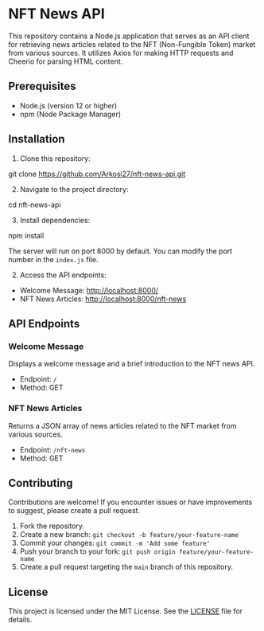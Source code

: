 # NFT News API

This repository contains a Node.js application that serves as an API client for retrieving news articles related to the NFT (Non-Fungible Token) market from various sources. It utilizes Axios for making HTTP requests and Cheerio for parsing HTML content.

## Prerequisites

- Node.js (version 12 or higher)
- npm (Node Package Manager)

## Installation

1. Clone this repository:

git clone https://github.com/Arkosi27/nft-news-api.git


2. Navigate to the project directory:

cd nft-news-api


3. Install dependencies:

npm install


The server will run on port 8000 by default. You can modify the port number in the `index.js` file.

2. Access the API endpoints:

- Welcome Message: [http://localhost:8000/](http://localhost:8000/)
- NFT News Articles: [http://localhost:8000/nft-news](http://localhost:8000/nft-news)

## API Endpoints

### Welcome Message

Displays a welcome message and a brief introduction to the NFT news API.

- Endpoint: `/`
- Method: GET

### NFT News Articles

Returns a JSON array of news articles related to the NFT market from various sources.

- Endpoint: `/nft-news`
- Method: GET

## Contributing

Contributions are welcome! If you encounter issues or have improvements to suggest, please create a pull request.

1. Fork the repository.
2. Create a new branch: `git checkout -b feature/your-feature-name`
3. Commit your changes: `git commit -m 'Add some feature'`
4. Push your branch to your fork: `git push origin feature/your-feature-name`
5. Create a pull request targeting the `main` branch of this repository.

## License

This project is licensed under the MIT License. See the [LICENSE](LICENSE) file for details.
